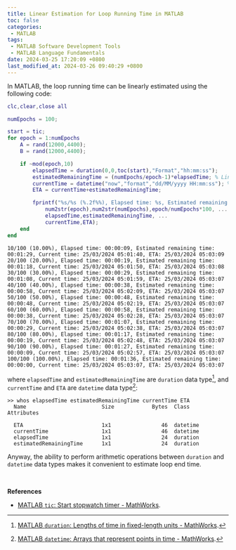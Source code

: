 ```yaml
---
title: Linear Estimation for Loop Running Time in MATLAB
toc: false
categories:
 - MATLAB
tags:
 - MATLAB Software Development Tools
 - MATLAB Language Fundamentals
date: 2024-03-25 17:20:09 +0800
last_modified_at: 2024-03-26 09:40:29 +0800
---
```


In MATLAB, the loop running time can be linearly estimated using the following code:

```matlab
clc,clear,close all

numEpochs = 100;

start = tic;
for epoch = 1:numEpochs
    A = rand(12000,4400);
    B = rand(12000,4400);

    if ~mod(epoch,10)
        elapsedTime = duration(0,0,toc(start),"Format","hh:mm:ss");
        estimatedRemainingTime = (numEpochs/epoch-1)*elapsedTime; % Linear estimation
        currentTime = datetime("now","format","dd/MM/yyyy HH:mm:ss"); % Attention here: "dd/MM/yyyy HH:mm:ss", not "dd/MM/yyyy hh:mm:ss"
        ETA = currentTime+estimatedRemainingTime;

        fprintf("%s/%s (%.2f%%), Elapsed time: %s, Estimated remaining time: %s, Current time: %s, ETA: %s\n", ...
            num2str(epoch),num2str(numEpochs),epoch/numEpochs*100, ...
            elapsedTime,estimatedRemainingTime, ...
            currentTime,ETA);
    end
end
```

```
10/100 (10.00%), Elapsed time: 00:00:09, Estimated remaining time: 00:01:29, Current time: 25/03/2024 05:01:40, ETA: 25/03/2024 05:03:09
20/100 (20.00%), Elapsed time: 00:00:19, Estimated remaining time: 00:01:18, Current time: 25/03/2024 05:01:50, ETA: 25/03/2024 05:03:08
30/100 (30.00%), Elapsed time: 00:00:29, Estimated remaining time: 00:01:08, Current time: 25/03/2024 05:01:59, ETA: 25/03/2024 05:03:07
40/100 (40.00%), Elapsed time: 00:00:38, Estimated remaining time: 00:00:58, Current time: 25/03/2024 05:02:09, ETA: 25/03/2024 05:03:07
50/100 (50.00%), Elapsed time: 00:00:48, Estimated remaining time: 00:00:48, Current time: 25/03/2024 05:02:19, ETA: 25/03/2024 05:03:07
60/100 (60.00%), Elapsed time: 00:00:58, Estimated remaining time: 00:00:38, Current time: 25/03/2024 05:02:28, ETA: 25/03/2024 05:03:07
70/100 (70.00%), Elapsed time: 00:01:07, Estimated remaining time: 00:00:29, Current time: 25/03/2024 05:02:38, ETA: 25/03/2024 05:03:07
80/100 (80.00%), Elapsed time: 00:01:17, Estimated remaining time: 00:00:19, Current time: 25/03/2024 05:02:48, ETA: 25/03/2024 05:03:07
90/100 (90.00%), Elapsed time: 00:01:27, Estimated remaining time: 00:00:09, Current time: 25/03/2024 05:02:57, ETA: 25/03/2024 05:03:07
100/100 (100.00%), Elapsed time: 00:01:36, Estimated remaining time: 00:00:00, Current time: 25/03/2024 05:03:07, ETA: 25/03/2024 05:03:07
```

where `elapsedTime` and `estimatedRemainingTime` are `duration` data type[^2], and `currentTime` and `ETA` are `datetime` data type[^3]:

```
>> whos elapsedTime estimatedRemainingTime currentTime ETA
  Name                        Size            Bytes  Class       Attributes

  ETA                         1x1                46  datetime              
  currentTime                 1x1                46  datetime              
  elapsedTime                 1x1                24  duration              
  estimatedRemainingTime      1x1                24  duration              
```

Anyway, the ability to perform arithmetic operations between  `duration` and `datetime` data types makes it convenient to estimate loop end time.

<br>

**References**

- [MATLAB `tic`: Start stopwatch timer - MathWorks](https://ww2.mathworks.cn/help/matlab/ref/tic.html).

[^2]: [MATLAB `duration`: Lengths of time in fixed-length units - MathWorks](https://ww2.mathworks.cn/help/matlab/ref/duration.html).
[^3]: [MATLAB `datetime`: Arrays that represent points in time - MathWorks](https://ww2.mathworks.cn/help/matlab/ref/datetime.html).
